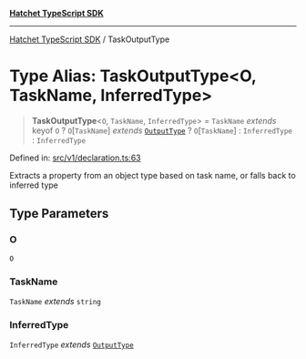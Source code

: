 [**Hatchet TypeScript SDK**](../README.md)

***

[Hatchet TypeScript SDK](../README.md) / TaskOutputType

# Type Alias: TaskOutputType\<O, TaskName, InferredType\>

> **TaskOutputType**\<`O`, `TaskName`, `InferredType`\> = `TaskName` *extends* keyof `O` ? `O`\[`TaskName`\] *extends* [`OutputType`](OutputType.md) ? `O`\[`TaskName`\] : `InferredType` : `InferredType`

Defined in: [src/v1/declaration.ts:63](https://github.com/hatchet-dev/hatchet/blob/0288a24f2e9f14787135b399bd47182f4d1260d9/sdks/typescript/src/v1/declaration.ts#L63)

Extracts a property from an object type based on task name, or falls back to inferred type

## Type Parameters

### O

`O`

### TaskName

`TaskName` *extends* `string`

### InferredType

`InferredType` *extends* [`OutputType`](OutputType.md)
